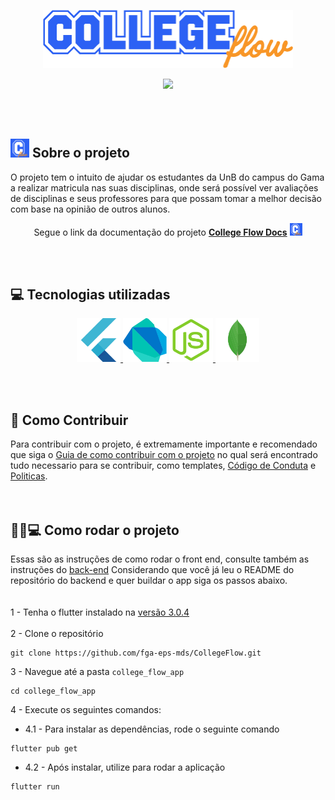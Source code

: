 <p align="center">  <img alt="College Flow" src=".github/images/college-flow-logo-blue.png" width="400px"></p>

<p align="center">
<!--     <a href="https://app.travis-ci.com/github/fga-eps-mds/2022-1-PokeRanking" alt="Status da build" >
        <img src="https://app.travis-ci.com/fga-eps-mds/2022-1-PokeRanking.svg?branch=main" />
    </a>
    <a href="https://codeclimate.com/github/fga-eps-mds/2022-1-PokeRanking" alt="Manutenibilidade" >
        <img src="https://api.codeclimate.com/v1/badges/c6ad709789de6e0bfc0b/maintainability" />
    </a>
    <a href="https://isitmaintained.com/project/fga-eps-mds/2022-1-PokeRanking" alt="Porcentagem de issues abertas" >
        <img src="http://isitmaintained.com/badge/open/fga-eps-mds/2022-1-PokeRanking.svg" />
    </a>
    <a href="https://isitmaintained.com/project/fga-eps-mds/2022-1-PokeRanking" alt="Tempo médio para fechar uma issue" >
        <img src="http://isitmaintained.com/badge/resolution/fga-eps-mds/2022-1-PokeRanking.svg" />
    </a> -->
    <a href="https://opensource.org/licenses/MIT" alt="Licença: GPL v3" >
        <img src="https://img.shields.io/badge/License-MIT-blue.svg" />
    </a>
</p>
<br>
<br>

## <img src=".github/images/logo-college-flow-background.png" width="30" height="30" /> Sobre o projeto

O projeto tem o intuito de ajudar os estudantes da UnB do campus do Gama a realizar matricula nas suas disciplinas, onde será possível ver avaliações de disciplinas e seus professores para que possam tomar a melhor decisão com base na opinião de outros alunos.

<p align="center">
Segue o link da documentação do projeto
    <a href="https://fga-eps-mds.github.io/CollegeFlow/"><strong>College Flow Docs</strong></a> <img src=".github/images/logo-college-flow-background.png" width="20" height="20" />
</p>
<br>
<br>

## 💻 Tecnologias utilizadas

<p align="center">
    <a href="https://flutter.dev/" alt="Flutter" >
        <img width="70" height="70" src="https://github.com/devicons/devicon/blob/master/icons/flutter/flutter-original.svg" />
    </a>
    <a href="https://dart.dev/" alt="Dart" >
        <img width="70" height="70" src="https://github.com/devicons/devicon/blob/master/icons/dart/dart-original.svg" />
    </a>
    <a href="https://nodejs.org/en/" alt="NodeJs" >
        <img width="70" height="70" src="https://github.com/devicons/devicon/blob/master/icons/nodejs/nodejs-original.svg" />
    </a>
    <a href="https://www.mongodb.com/pt-br" alt="MongoDb" >
        <img width="70" height="70" src="https://github.com/devicons/devicon/blob/master/icons/mongodb/mongodb-original.svg" />
    </a>
</p>
<br>
<br>

## 📜 Como Contribuir

Para contribuir com o projeto, é extremamente importante e recomendado que siga o [Guia de como contribuir com o projeto](https://fga-eps-mds.github.io/CollegeFlow/#/contributing) no qual será encontrado tudo necessario para se contribuir, como templates, [Código de Conduta](https://fga-eps-mds.github.io/CollegeFlow/#/code_of_conduct) e [Politicas](https://fga-eps-mds.github.io/CollegeFlow/#/policies).  
<br>
<br>

## 🧑‍💼💻 Como rodar o projeto

Essas são as instruções de como rodar o front end, consulte também as instruções do [back-end](https://github.com/fga-eps-mds/CollegeFlow-Backend)
Considerando que você já leu o README do repositório do backend e quer buildar o app siga os passos abaixo.
<br>
<br>
<br>
1 - Tenha o flutter instalado na [versão 3.0.4](https://docs.flutter.dev/development/tools/sdk/releases)
<br>
<br>
2 - Clone o repositório

```
git clone https://github.com/fga-eps-mds/CollegeFlow.git
```

3 - Navegue até a pasta `college_flow_app`

```
cd college_flow_app
```

4 - Execute os seguintes comandos:

- 4.1 - Para instalar as dependências, rode o seguinte comando

```
flutter pub get
```

- 4.2 - Após instalar, utilize para rodar a aplicação

```
flutter run
```
